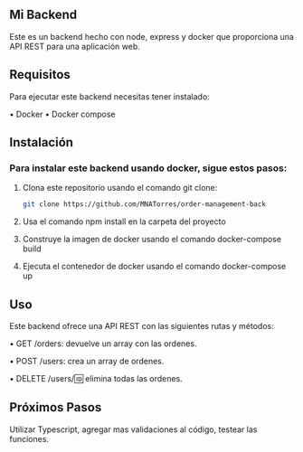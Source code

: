 ## Mi Backend
Este es un backend hecho con node, express y docker que proporciona una API REST para una aplicación web.

## Requisitos
Para ejecutar este backend necesitas tener instalado:

•  Docker 
•  Docker compose

## Instalación

### Para instalar este backend usando docker, sigue estos pasos:

1. Clona este repositorio usando el comando git clone:
   
    ```bash
   git clone https://github.com/MNATorres/order-management-back

2. Usa el comando npm install en la carpeta del proyecto
3. Construye la imagen de docker usando el comando docker-compose build 
5. Ejecuta el contenedor de docker usando el comando docker-compose up

## Uso
Este backend ofrece una API REST con las siguientes rutas y métodos:

•  GET /orders: devuelve un array con las ordenes.

•  POST /users: crea un array de ordenes.

•  DELETE /users/:id: elimina todas las ordenes.

## Próximos Pasos
Utilizar Typescript, agregar mas validaciones al código, testear las funciones. 



